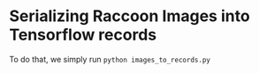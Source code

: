 # Serializing Raccoon Images into Tensorflow records

To do that, we simply run `python images_to_records.py`